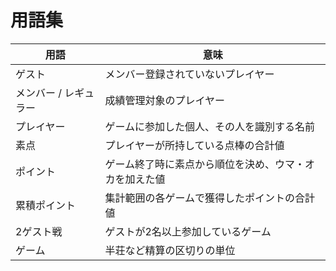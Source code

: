 # 用語集

| 用語 | 意味 |
| ---- | ---- |
| ゲスト | メンバー登録されていないプレイヤー |
| メンバー / レギュラー | 成績管理対象のプレイヤー |
| プレイヤー | ゲームに参加した個人、その人を識別する名前 |
| 素点 | プレイヤーが所持している点棒の合計値 |
| ポイント | ゲーム終了時に素点から順位を決め、ウマ・オカを加えた値 |
| 累積ポイント | 集計範囲の各ゲームで獲得したポイントの合計値 |
| 2ゲスト戦 | ゲストが2名以上参加しているゲーム |
| ゲーム | 半荘など精算の区切りの単位 |
